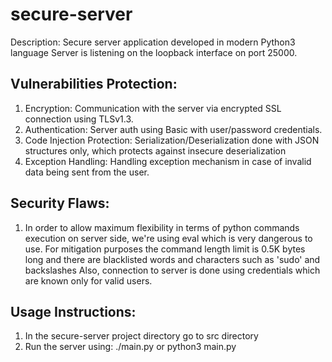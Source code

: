# secure-server

Description:
Secure server application developed in modern Python3 language
Server is listening on the loopback interface on port 25000.

## Vulnerabilities Protection:
1. Encryption: Communication with the server via encrypted SSL connection using TLSv1.3.
2. Authentication: Server auth using Basic with user/password credentials.
3. Code Injection Protection: Serialization/Deserialization done with JSON structures only, which protects against insecure deserialization
4. Exception Handling: Handling exception mechanism in case of invalid data being sent from the user.

## Security Flaws:
1. In order to allow maximum flexibility in terms of python commands execution on server side,
   we're using eval which is very dangerous to use.
   For mitigation purposes the command length limit is 0.5K bytes long and there are blacklisted words and characters such as 'sudo' and backslashes
   Also, connection to server is done using credentials which are known only for valid users.  

## Usage Instructions:
1. In the secure-server project directory go to src directory
2. Run the server using: ./main.py or python3 main.py
